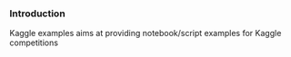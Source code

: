 ### Introduction

Kaggle examples aims at providing notebook/script examples for Kaggle competitions
